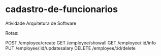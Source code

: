 # cadastro-de-funcionarios
Atividade Arquitetura de Software


Rotas:

POST    /employee/create
GET     /employee/showall
GET     /employee/:id/info
PUT     /employee/:id/updatesalary
DELETE  /employee/:id/delete